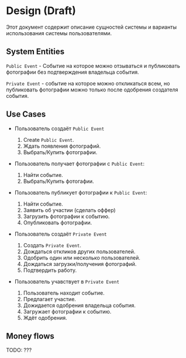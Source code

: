 # Design (Draft)

Этот документ содержит описание сущностей системы и варианты использования
системы пользователями.

## System Entities

`Public Event` - Событие на которое можно отзываться и публиковать фотографии без
подтверждения владельца события.

`Private Event` - событие на которое можно откликаться всем, но публиковать
фотографии можно только после одобрения создателя события.

## Use Cases

- Пользователь создаёт `Public Event`
    1. Create `Public Event`.
    2. Ждать появления фотографий.
    3. Выбрать/Купить фотографии.

- Пользователь получает фотографии с `Public Event`:
    1. Найти событие.
    2. Выбрать/Купить фотогафии.

- Пользователь публикует фотографии к `Public Event`:
    1. Найти событие.
    2. Заявить об участии (сделать оффер)
    3. Загрузить фотографии к событию.
    4. Опубликовать фотографии.

- Пользователь создаёт `Private Event`
    1. Создать `Private Event`.
    2. Дождаться откликов других пользователей.
    3. Одобрить один или несколько пользователей.
    4. Дождаться загрузки/получения фотографий.
    5. Подтвердить работу.

- Пользователь учавствует в `Private Event`
    1. Пользователь находит событие.
    2. Предлагает участие.
    3. Дожидается одобрения владельца события.
    4. Загружает фотографии к событию.
    5. Ждёт одобрения.

## Money flows

TODO: ???
